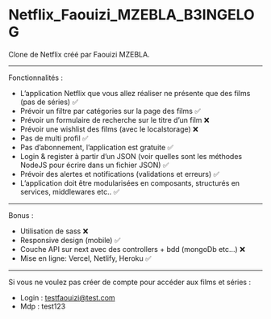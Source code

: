 # Netflix_Faouizi_MZEBLA_B3INGELOG
Clone de Netflix créé par Faouizi MZEBLA.

------------------------------------------------------------------------------------------------------------------------------

Fonctionnalités :
- L’application Netflix que vous allez réaliser ne présente que des films (pas de séries) ✅
- Prévoir un filtre par catégories sur la page des films ✅
- Prévoir un formulaire de recherche sur le titre d’un film ❌
- Prévoir une wishlist des films (avec le localstorage) ❌
- Pas de multi profil ✅
- Pas d’abonnement, l’application est gratuite ✅
- Login & register à partir d’un JSON (voir quelles sont les méthodes NodeJS pour écrire dans un fichier JSON) ✅
- Prévoir des alertes et notifications (validations et erreurs) ✅
- L’application doit être modularisées en composants, structurés en services, middlewares etc.. ✅

------------------------------------------------------------------------------------------------------------------------------

Bonus :
- Utilisation de sass ❌
- Responsive design (mobile) ✅
- Couche API sur next avec des controllers + bdd (mongoDb etc…) ❌
- Mise en ligne: Vercel, Netlify, Heroku ✅

------------------------------------------------------------------------------------------------------------------------------

Si vous ne voulez pas créer de compte pour accéder aux films et séries :
- Login : testfaouizi@test.com
- Mdp : test123
